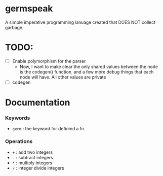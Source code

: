 # germspeak
A simple imperative programming lanuage created that DOES NOT collect garbage.

# TODO:
- [ ] Enable polymorphism for the parser
    - Now, I want to make clear the only shared values between the node is the codegen() function, and a few more debug things that each node will have. All other values are private
- [ ] codegen

# Documentation
### Keywords
- `germ` : the keyword for definind a fn
### Operations
- `+` : add two integers
- `-` : subtract integers
- `*` : multiply integers
- `/` : integer divide integers
